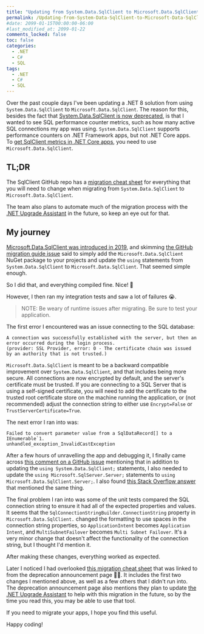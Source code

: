 ```yaml
---
title: "Updating from System.Data.SqlClient to Microsoft.Data.SqlClient"
permalink: /Updating-from-System-Data-SqlClient-to-Microsoft-Data-SqlClient/
#date: 2099-01-15T00:00:00-06:00
#last_modified_at: 2099-01-22
comments_locked: false
toc: false
categories:
  - .NET
  - C#
  - SQL
tags:
  - .NET
  - C#
  - SQL
---
```


Over the past couple days I've been updating a .NET 8 solution from using `System.Data.SqlClient` to `Microsoft.Data.SqlClient`.
The reason for this, besides the fact that [System.Data.SqlClient is now deprecated](https://techcommunity.microsoft.com/t5/sql-server-blog/announcement-system-data-sqlclient-package-is-now-deprecated/ba-p/4227205), is that I wanted to see SQL performance counter metrics, such as how many active SQL connections my app was using.
`System.Data.SqlClient` supports performance counters on .NET Framework apps, but not .NET Core apps.
To [get SqlClient metrics in .NET Core apps](https://learn.microsoft.com/en-us/sql/connect/ado-net/event-counters), you need to use `Microsoft.Data.SqlClient`.

## TL;DR

The SqlClient GitHub repo has a [migration cheat sheet](https://github.com/dotnet/SqlClient/blob/main/porting-cheat-sheet.md) for everything that you will need to change when migrating from `System.Data.SqlClient` to `Microsoft.Data.SqlClient`.

The team also plans to automate much of the migration process with the [.NET Upgrade Assistant](https://dotnet.microsoft.com/en-us/platform/upgrade-assistant) in the future, so keep an eye out for that.

## My journey

[Microsoft.Data.SqlClient was introduced in 2019](https://devblogs.microsoft.com/dotnet/introducing-the-new-microsoftdatasqlclient/), and skimming [the GitHub migration guide issue](https://github.com/dotnet/SqlClient/issues/2778) said to simply add the `Microsoft.Data.SqlClient` NuGet package to your projects and update the `using` statements from `System.Data.SqlClient` to `Microsoft.Data.SqlClient`.
That seemed simple enough.

So I did that, and everything compiled fine.
Nice! 💪

However, I then ran my integration tests and saw a lot of failures 😭.

> NOTE: Be weary of runtime issues after migrating.
> Be sure to test your application.

The first error I encountered was an issue connecting to the SQL database:

```text
A connection was successfully established with the server, but then an error occurred during the login process.
(provider: SSL Provider, error: 0 - The certificate chain was issued by an authority that is not trusted.)
```

`Microsoft.Data.SqlClient` is meant to be a backward compatible improvement over `System.Data.SqlClient`, and that includes being more secure.
All connections are now encrypted by default, and the server's certificate must be trusted.
If you are connecting to a SQL Server that is using a self-signed certificate, you will need to add the certificate to the trusted root certificate store on the machine running the application, or (not recommended) adjust the connection string to either use `Encrypt=False` or `TrustServerCertificate=True`.

The next error I ran into was:

```text
Failed to convert parameter value from a SqlDataRecord[] to a IEnumerable`1.
unhandled_exception_InvalidCastException
```

After a few hours of unravelling the app and debugging it, I finally came across [this comment on a GitHub issue](https://github.com/dotnet/SqlClient/issues/323#issuecomment-556775371) mentioning that in addition to updating the `using System.Data.SqlClient;` statements, I also needed to update the `using Microsoft.SqlServer.Server;` statements to `using Microsoft.Data.SqlClient.Server;`.
I also found [this Stack Overflow answer](https://stackoverflow.com/a/61713249/602585) that mentioned the same thing.

The final problem I ran into was some of the unit tests compared the SQL connection string to ensure it had all of the expected properties and values.
It seems that the `SqlConnectionStringBuilder.ConnectionString` property in `Microsoft.Data.SqlClient.` changed the formatting to use spaces in the connection string properties, so `ApplicationIntent` becomes `Application Intent`, and `MultiSubnetFailover` becomes `Multi Subnet Failover`.
It's a very minor change that doesn't affect the functionality of the connection string, but I thought I'd mention it.

After making these changes, everything worked as expected.

Later I noticed I had overlooked [this migration cheat sheet](https://github.com/dotnet/SqlClient/blob/main/porting-cheat-sheet.md) that was linked to from the deprecation announcement page 🤦‍♂️.
It includes the first two changes I mentioned above, as well as a few others that I didn't run into.
The deprecation announcement page also mentions they plan to update [the .NET Upgrade Assistant](https://dotnet.microsoft.com/en-us/platform/upgrade-assistant) to help with this migration in the future, so by the time you read this, you may be able to use that tool.

If you need to migrate your apps, I hope you find this useful.

Happy coding!
